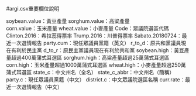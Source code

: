 #argi.csv重要欄位說明

soybean.value：黃豆產量
sorghum.value：高粱產量  
corn.value：玉米產量
wheat.value：小麥產量
Code：眾議院選區代碼
Clinton.2016：希拉蕊得票率
Trump.2016：川普得票率
Sabato.20180724：最近一次選情報告
party.cum：現任眾議員黨籍（英文）
r_to_d：原共和黨議員現在有利於民主黨
d_to_r：原民主黨議員現在有利於共和黨
soybean.high：黃豆產量超過400萬蒲式耳選區
sorghum.high：高粱產量超過25萬蒲式耳選區
corn.high：玉米產量超過1000萬蒲式耳選區
wheat.high：小麥產量超過250萬蒲式耳選區
state_c：中文州名（全名）
state_c_abbr：中文州名（簡稱）
party.c：現任眾議員黨籍（中文）
district.c：中文眾議院選區名稱
curr.rate：最近一次選情報告（中文）

